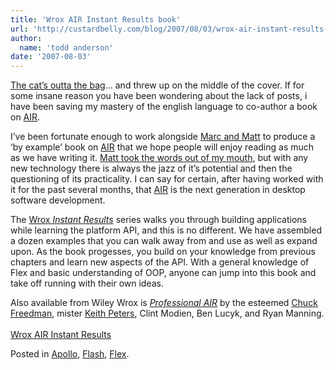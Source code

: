 ```yaml
---
title: 'Wrox AIR Instant Results book'
url: 'http://custardbelly.com/blog/2007/08/03/wrox-air-instant-results-book/'
author:
  name: 'todd anderson'
date: '2007-08-03'
---
```


[The cat’s outta the bag](http://www.amazon.com/AIR-Instant-Results-Marc-Luchner/dp/0470182075/ref=sr_1_1/105-9609728-7107659?ie=UTF8&s=books&qid=1186022411&sr=8-1)… and threw up on the middle of the cover. If for some insane reason you have been wondering about the lack of posts, i have been saving my mastery of the english language to co-author a book on [AIR](http://labs.adobe.com/wiki/index.php/AIR). 

I’ve been fortunate enough to work alongside [Marc and Matt](http://blog.nobien.net/) to produce a ‘by example’ book on [AIR](http://labs.adobe.com/wiki/index.php/AIR) that we hope people will enjoy reading as much as we have writing it. [Matt took the words out of my mouth](http://blog.nobien.net/2007/07/31/wrox-air-instant-results/), but with any new technology there is always the jazz of it’s potential and then the questioning of its practicality. I can say for certain, after having worked with it for the past several months, that [AIR](http://labs.adobe.com/wiki/index.php/AIR) is the next generation in desktop software development.

The [Wrox _Instant Results_](http://www.wrox.com/WileyCDA/) series walks you through building applications while learning the platform API, and this is no different. We have assembled a dozen examples that you can walk away from and use as well as expand upon. As the book progesses, you build on your knowledge from previous chapters and learn new aspects of the API. With a general knowledge of Flex and basic understanding of OOP, anyone can jump into this book and take off running with their own ideas.

Also available from Wiley Wrox is [_Professional AIR_](http://www.amazon.com/Professional-AIR-Application-Development-Integrated/dp/0470170212/ref=sr_1_6/105-9609728-7107659?ie=UTF8&s=books&qid=1186025851&sr=1-6) by the esteemed [Chuck Freedman](http://www.chuckstar.com/blog/index.php/technology/announcing-wrox-professional-apollo-book/), mister [Keith Peters](http://bit-101.com/blog), Clint Modien, Ben Lucyk, and Ryan Manning.  
[  
Wrox AIR Instant Results](http://www.amazon.com/AIR-Instant-Results-Marc-Luchner/dp/0470182075/ref=sr_1_1/105-9609728-7107659?ie=UTF8&s=books&qid=1186022411&sr=8-1)

Posted in [Apollo](http://custardbelly.com/blog/category/apollo/), [Flash](http://custardbelly.com/blog/category/flash/), [Flex](http://custardbelly.com/blog/category/flex/).
